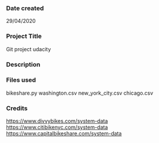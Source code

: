 ### Date created
29/04/2020

### Project Title
Git project udacity

### Description


### Files used
bikeshare.py
washington.csv
new_york_city.csv
chicago.csv

### Credits
https://www.divvybikes.com/system-data
https://www.citibikenyc.com/system-data
https://www.capitalbikeshare.com/system-data
